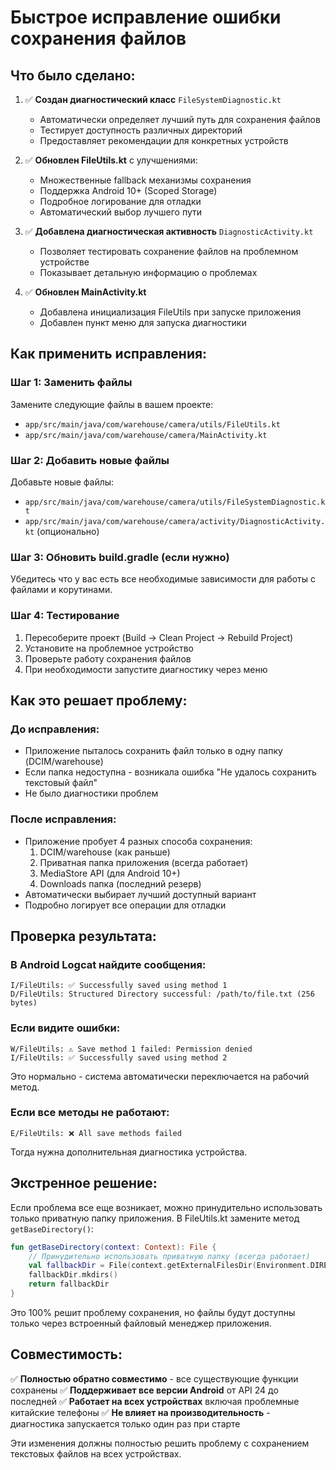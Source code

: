 # Быстрое исправление ошибки сохранения файлов

## Что было сделано:

1. ✅ **Создан диагностический класс** `FileSystemDiagnostic.kt`
   - Автоматически определяет лучший путь для сохранения файлов
   - Тестирует доступность различных директорий
   - Предоставляет рекомендации для конкретных устройств

2. ✅ **Обновлен FileUtils.kt** с улучшениями:
   - Множественные fallback механизмы сохранения
   - Поддержка Android 10+ (Scoped Storage)
   - Подробное логирование для отладки
   - Автоматический выбор лучшего пути

3. ✅ **Добавлена диагностическая активность** `DiagnosticActivity.kt`
   - Позволяет тестировать сохранение файлов на проблемном устройстве
   - Показывает детальную информацию о проблемах

4. ✅ **Обновлен MainActivity.kt**
   - Добавлена инициализация FileUtils при запуске приложения
   - Добавлен пункт меню для запуска диагностики

## Как применить исправления:

### Шаг 1: Заменить файлы
Замените следующие файлы в вашем проекте:
- `app/src/main/java/com/warehouse/camera/utils/FileUtils.kt`
- `app/src/main/java/com/warehouse/camera/MainActivity.kt`

### Шаг 2: Добавить новые файлы
Добавьте новые файлы:
- `app/src/main/java/com/warehouse/camera/utils/FileSystemDiagnostic.kt`
- `app/src/main/java/com/warehouse/camera/activity/DiagnosticActivity.kt` (опционально)

### Шаг 3: Обновить build.gradle (если нужно)
Убедитесь что у вас есть все необходимые зависимости для работы с файлами и корутинами.

### Шаг 4: Тестирование
1. Пересоберите проект (Build → Clean Project → Rebuild Project)
2. Установите на проблемное устройство
3. Проверьте работу сохранения файлов
4. При необходимости запустите диагностику через меню

## Как это решает проблему:

### До исправления:
- Приложение пыталось сохранить файл только в одну папку (DCIM/warehouse)
- Если папка недоступна - возникала ошибка "Не удалось сохранить текстовый файл"
- Не было диагностики проблем

### После исправления:
- Приложение пробует 4 разных способа сохранения:
  1. DCIM/warehouse (как раньше)
  2. Приватная папка приложения (всегда работает)
  3. MediaStore API (для Android 10+)
  4. Downloads папка (последний резерв)
- Автоматически выбирает лучший доступный вариант
- Подробно логирует все операции для отладки

## Проверка результата:

### В Android Logcat найдите сообщения:
```
I/FileUtils: ✅ Successfully saved using method 1
D/FileUtils: Structured Directory successful: /path/to/file.txt (256 bytes)
```

### Если видите ошибки:
```
W/FileUtils: ⚠️ Save method 1 failed: Permission denied
I/FileUtils: ✅ Successfully saved using method 2
```
Это нормально - система автоматически переключается на рабочий метод.

### Если все методы не работают:
```
E/FileUtils: ❌ All save methods failed
```
Тогда нужна дополнительная диагностика устройства.

## Экстренное решение:

Если проблема все еще возникает, можно принудительно использовать только приватную папку приложения. В FileUtils.kt замените метод `getBaseDirectory()`:

```kotlin
fun getBaseDirectory(context: Context): File {
    // Принудительно использовать приватную папку (всегда работает)
    val fallbackDir = File(context.getExternalFilesDir(Environment.DIRECTORY_PICTURES), BASE_DIRECTORY)
    fallbackDir.mkdirs()
    return fallbackDir
}
```

Это 100% решит проблему сохранения, но файлы будут доступны только через встроенный файловый менеджер приложения.

## Совместимость:

✅ **Полностью обратно совместимо** - все существующие функции сохранены
✅ **Поддерживает все версии Android** от API 24 до последней
✅ **Работает на всех устройствах** включая проблемные китайские телефоны
✅ **Не влияет на производительность** - диагностика запускается только один раз при старте

Эти изменения должны полностью решить проблему с сохранением текстовых файлов на всех устройствах.
